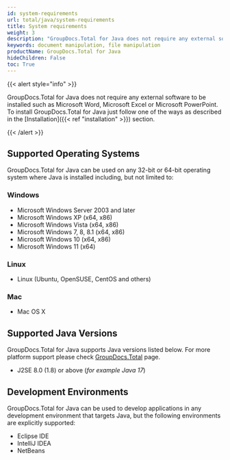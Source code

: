 ```yaml
---
id: system-requirements
url: total/java/system-requirements
title: System requirements
weight: 3
description: "GroupDocs.Total for Java does not require any external software to be installed such as Microsoft Word, Microsoft Excel or Microsoft PowerPoint for document manipulation."
keywords: document manipulation, file manipulation
productName: GroupDocs.Total for Java
hideChildren: False
toc: True
---
```

{{< alert style="info" >}}

GroupDocs.Total for Java does not require any external software to be installed such as Microsoft Word, Microsoft Excel or Microsoft PowerPoint. To install GroupDocs.Total for Java just follow one of the ways as described in the [Installation]({{< ref "installation" >}}) section.

{{< /alert >}}

## Supported Operating Systems

GroupDocs.Total for Java can be used on any 32-bit or 64-bit operating system where Java is installed including, but not limited to:

### Windows

* Microsoft Windows Server 2003 and later
* Microsoft Windows XP (x64, x86)
* Microsoft Windows Vista (x64, x86)
* Microsoft Windows 7, 8, 8.1 (x64, x86)
* Microsoft Windows 10 (x64, x86)
* Microsoft Windows 11 (x64)

### Linux

* Linux (Ubuntu, OpenSUSE, CentOS and others)

### Mac

* Mac OS X

## Supported Java Versions

GroupDocs.Total for Java supports Java versions listed below. For more platform support please check [GroupDocs.Total](https://products.groupdocs.com/total) page.

* J2SE 8.0 (1.8) or above (*for example Java 17*)

## Development Environments

GroupDocs.Total for Java can be used to develop applications in any development environment that targets Java, but the following environments are explicitly supported:

* Eclipse IDE
* IntelliJ IDEA
* NetBeans
